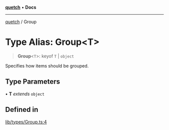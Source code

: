 [**quetch**](../README.md) • **Docs**

***

[quetch](../README.md) / Group

# Type Alias: Group\<T\>

> **Group**\<`T`\>: keyof `T` \| `object`

Specifies how items should be grouped.

## Type Parameters

• **T** *extends* `object`

## Defined in

[lib/types/Group.ts:4](https://github.com/nevoland/quetch/blob/b70842cb9761fe7c217edef26e0fbc90449abccb/lib/types/Group.ts#L4)
